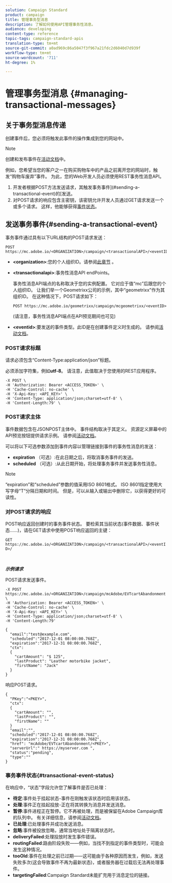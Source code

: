 ```yaml
---
solution: Campaign Standard
product: campaign
title: 管理事务型消息
description: 了解如何使用API管理事务性消息。
audience: developing
content-type: reference
topic-tags: campaign-standard-apis
translation-type: tm+mt
source-git-commit: a0ad969c86a5047f3f967a21fdc2d6040d7d939f
workflow-type: tm+mt
source-wordcount: '711'
ht-degree: 1%

---
```



# 管理事务型消息 {#managing-transactional-messages}

## 关于事务型消息传递

创建事件后，您必须将触发此事件的操作集成到您的网站中。

>[!NOTE]
>
>创建和发布事件在[活动文档](https://helpx.adobe.com/campaign/standard/administration/using/configuring-transactional-messaging.html)中。

例如，您希望当您的客户之一在购买购物车中的产品之前离开您的网站时，触发“购物车废弃”事件。 为此，您的Web开发人员必须使用REST事务性消息API。

1. 开发者根据POST方法发送请求，其触发事务事件](#sending-a-transactional-event)的[发送。
1. 对POST请求的响应包含主密钥，该密钥允许开发人员通过GET请求发送一个或多个请求。 这样，他能够获得[事件状态](#transactional-event-status)。

## 发送事务事件{#sending-a-transactional-event}

事务事件通过具有以下URL结构的POST请求发送：

```
POST https://mc.adobe.io/<ORGANIZATION>/campaign/<transactionalAPI>/<eventID>
```

* **&lt;organization>**:您的个人组织ID。请参阅[此章节](../../api/using/must-read.md) 。

* **&lt;transactionalapi>**:事务性消息API endPoints。

   事务性消息API端点的名称取决于您的实例配置。 它对应于值“mc”后跟您的个人组织ID。 让我们举一个Geometrixx公司的示例，其中“geometrixx”作为其组织ID。 在这种情况下，POST请求如下：

   `POST https://mc.adobe.io/geometrixx/campaign/mcgeometrixx/<eventID>`

   (请注意，事务性消息API端点在API预览期间也可见)

* **&lt;eventid>**:要发送的事件类型。此ID是在创建事件定义时生成的。 请参阅[活动文档](https://helpx.adobe.com/campaign/standard/administration/using/configuring-transactional-messaging.html)。

### POST请求标题

请求必须包含“Content-Type:application/json”标题。

必须添加字符集，例如&#x200B;**utf-8**。 请注意，此值取决于您使用的REST应用程序。

```
-X POST \
-H 'Authorization: Bearer <ACCESS_TOKEN>' \
-H 'Cache-Control: no-cache' \
-H 'X-Api-Key: <API_KEY>' \
-H 'Content-Type: application/json;charset=utf-8' \
-H 'Content-Length:79' \
```

### POST请求主体

事件数据包含在JSONPOST主体中。 事件结构取决于其定义。 资源定义屏幕中的API预览按钮提供请求示例。 请参阅[活动文档](https://helpx.adobe.com/campaign/standard/administration/using/configuring-transactional-messaging.html)。

可以将以下可选参数添加到事件内容以管理链接到事件的事务性消息的发送：

* **expiration** （可选）:在此日期之后，将取消事务事件的发送。
* **scheduled** （可选）:从此日期开始，将处理事务事件并发送事务性消息。

>[!NOTE]
>
>“expiration”和“scheduled”参数的值采用ISO 8601格式。 ISO 8601指定使用大写字母“T”分隔日期和时间。 但是，可以从输入或输出中删除它，以获得更好的可读性。

### 对POST请求的响应

POST响应返回创建时的事务事件状态。 要检索其当前状态(事件数据、事件状态……)，请在GET请求中使用POST响应返回的主键：

`GET https://mc.adobe.io/<ORGANIZATION>/campaign/<transactionalAPI>/<eventID>/`

<br/>

***示例请求***

POST请求发送事件。

```
-X POST https://mc.adobe.io/<ORGANIZATION>/campaign/mcAdobe/EVTcartAbandonment \
-H 'Authorization: Bearer <ACCESS_TOKEN>' \
-H 'Cache-Control: no-cache' \
-H 'X-Api-Key: <API_KEY>' \
-H 'Content-Type: application/json;charset=utf-8' \
-H 'Content-Length:79'

{
  "email":"test@example.com",
  "scheduled":"2017-12-01 08:00:00.768Z",
  "expiration":"2017-12-31 08:00:00.768Z",
  "ctx":
  {
    "cartAmount": "$ 125",
    "lastProduct": "Leather motorbike jacket",
    "firstName": "Jack"
  }
}
```

响应POST请求。

```
{
  "PKey":"<PKEY>",
  "ctx":
  {
    "cartAmount": "",
    "lastProduct": "",
    "firstName": ""
  }
  "email":"",
  "scheduled":"2017-12-01 08:00:00.768Z",
  "expiration":"2017-12-31 08:00:00.768Z",
  "href": "mcAdobe/EVTcartAbandonment/<PKEY>",
  "serverUrl":" https://myserver.com ",
  "status":"pending",
  "type":""
}
```

### 事务事件状态{#transactional-event-status}

在响应中，“状态”字段允许您了解事件是否已处理：

* **待定**:事件处于挂起状态-事件在刚触发该状态时启用该状态。
* **处理**:事件正在挂起投放-正在将其转换为消息并发送消息。
* **暂停**:事件进程正在暂停。它不再被处理，而是被保留在Adobe Campaign库的队列中。 有关详细信息，请参阅[活动文档](https://helpx.adobe.com/campaign/standard/channels/using/event-transactional-messages.html#unpublishing-a-transactional-message)。
* **已处理**:已处理事件并成功发送消息。
* **忽略**:事件被投放忽略，通常当地址处于隔离状态时。
* **deliveryFailed**:处理投放时发生事件错误。
* **routingFailed**:路由阶段失败——例如，当找不到指定的事件类型时，可能会发生这种情况。
* **tooOld**:事件在处理之前已过期——这可能由于各种原因而发生，例如，发送失败多次(这会导致事件不再为最新状态)，或者服务器在过载后无法再处理事件。
* **targetingFailed**:Campaign Standard未能扩充用于消息定位的链接。
